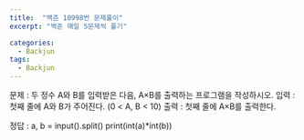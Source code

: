 ```yaml
---
title:  "백준 10998번 문제풀이"
excerpt: "백준 매일 5문제씩 풀기"

categories:
  - Backjun
tags:
  - Backjun
---
```


문제 : 두 정수 A와 B를 입력받은 다음, A×B를 출력하는 프로그램을 작성하시오.
입력 : 첫째 줄에 A와 B가 주어진다. (0 < A, B < 10)
출력 : 첫째 줄에 A×B를 출력한다.

정답 : 
a, b = input().split()
print(int(a)*int(b))
